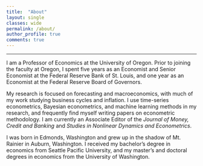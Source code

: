 ```yaml
---
title:  "About"
layout: single
classes: wide
permalink: /about/
author_profile: true
comments: true
---
```


<HR>

I am a Professor of Economics at the University of Oregon. Prior to joining the faculty at Oregon, I spent five years as an Economist and Senior Economist at the Federal Reserve Bank of St. Louis, and one year as an Economist at the Federal Reserve Board of Governors.

My research is focused on forecasting and macroeconomics, with much of my work studying business cycles and inflation. I use time-series econometrics, Bayesian econometrics, and machine learning methods in my research, and frequently find myself writing papers on econometric methodology. I am currently an Associate Editor of the *Journal of Money, Credit and Banking* and *Studies in Nonlinear Dynamics and Econometrics*.

I was born in Edmonds, Washington and grew up in the shadow of Mt. Rainier in Auburn, Washington. I received my bachelor’s degree in economics from Seattle Pacific University, and my master’s and doctoral degrees in economics from the University of Washington.